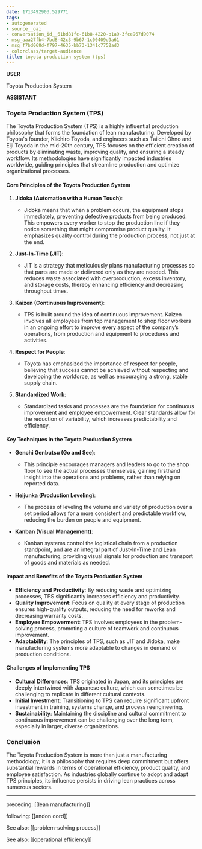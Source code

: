 ```yaml
---
date: 1713492903.529771
tags:
- autogenerated
- source__oai
- conversation_id__61bd81fc-61b8-4220-b1a9-3fce967d9074
- msg_aaa27fb4-7bd8-42c3-9b67-1c00409d9a61
- msg_f7bd068d-f797-4635-bb73-1341c7752ad3
- colorclass/target-audience
title: toyota production system (tps)
---
```


**USER**

Toyota Production System


**ASSISTANT**

### Toyota Production System (TPS)

The Toyota Production System (TPS) is a highly influential production philosophy that forms the foundation of lean manufacturing. Developed by Toyota's founder, Kiichiro Toyoda, and engineers such as Taiichi Ohno and Eiji Toyoda in the mid-20th century, TPS focuses on the efficient creation of products by eliminating waste, improving quality, and ensuring a steady workflow. Its methodologies have significantly impacted industries worldwide, guiding principles that streamline production and optimize organizational processes.

#### Core Principles of the Toyota Production System

1. **Jidoka (Automation with a Human Touch)**:
   - Jidoka means that when a problem occurs, the equipment stops immediately, preventing defective products from being produced. This empowers every worker to stop the production line if they notice something that might compromise product quality. It emphasizes quality control during the production process, not just at the end.

2. **Just-In-Time (JIT)**:
   - JIT is a strategy that meticulously plans manufacturing processes so that parts are made or delivered only as they are needed. This reduces waste associated with overproduction, excess inventory, and storage costs, thereby enhancing efficiency and decreasing throughput times.

3. **Kaizen (Continuous Improvement)**:
   - TPS is built around the idea of continuous improvement. Kaizen involves all employees from top management to shop floor workers in an ongoing effort to improve every aspect of the company’s operations, from production and equipment to procedures and activities.

4. **Respect for People**:
   - Toyota has emphasized the importance of respect for people, believing that success cannot be achieved without respecting and developing the workforce, as well as encouraging a strong, stable supply chain.

5. **Standardized Work**:
   - Standardized tasks and processes are the foundation for continuous improvement and employee empowerment. Clear standards allow for the reduction of variability, which increases predictability and efficiency.

#### Key Techniques in the Toyota Production System

- **Genchi Genbutsu (Go and See)**:
   - This principle encourages managers and leaders to go to the shop floor to see the actual processes themselves, gaining firsthand insight into the operations and problems, rather than relying on reported data.

- **Heijunka (Production Leveling)**:
   - The process of leveling the volume and variety of production over a set period allows for a more consistent and predictable workflow, reducing the burden on people and equipment.

- **Kanban (Visual Management)**:
   - Kanban systems control the logistical chain from a production standpoint, and are an integral part of Just-In-Time and Lean manufacturing, providing visual signals for production and transport of goods and materials as needed.

#### Impact and Benefits of the Toyota Production System

- **Efficiency and Productivity**: By reducing waste and optimizing processes, TPS significantly increases efficiency and productivity.
- **Quality Improvement**: Focus on quality at every stage of production ensures high-quality outputs, reducing the need for reworks and decreasing warranty costs.
- **Employee Empowerment**: TPS involves employees in the problem-solving process, promoting a culture of teamwork and continuous improvement.
- **Adaptability**: The principles of TPS, such as JIT and Jidoka, make manufacturing systems more adaptable to changes in demand or production conditions.

#### Challenges of Implementing TPS

- **Cultural Differences**: TPS originated in Japan, and its principles are deeply intertwined with Japanese culture, which can sometimes be challenging to replicate in different cultural contexts.
- **Initial Investment**: Transitioning to TPS can require significant upfront investment in training, systems change, and process reengineering.
- **Sustainability**: Maintaining the discipline and cultural commitment to continuous improvement can be challenging over the long term, especially in larger, diverse organizations.

### Conclusion

The Toyota Production System is more than just a manufacturing methodology; it is a philosophy that requires deep commitment but offers substantial rewards in terms of operational efficiency, product quality, and employee satisfaction. As industries globally continue to adopt and adapt TPS principles, its influence persists in driving lean practices across numerous sectors.


---

preceding: [[lean manufacturing]]  


following: [[andon cord]]

See also: [[problem-solving process]]


See also: [[operational efficiency]]